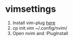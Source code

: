 # vimsettings

1. Install vim-plug [here](https://github.com/junegunn/vim-plug)
2. cp init.vim ~/.config/nvim/
3. Open nvim and :PlugInstall
